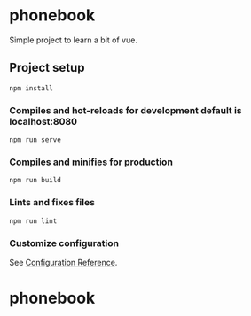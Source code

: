 

# phonebook
Simple project to learn a bit of vue. 

## Project setup
```
npm install
```

### Compiles and hot-reloads for development default is localhost:8080
```
npm run serve
```

### Compiles and minifies for production
```
npm run build
```

### Lints and fixes files
```
npm run lint
```

### Customize configuration
See [Configuration Reference](https://cli.vuejs.org/config/).
# phonebook
